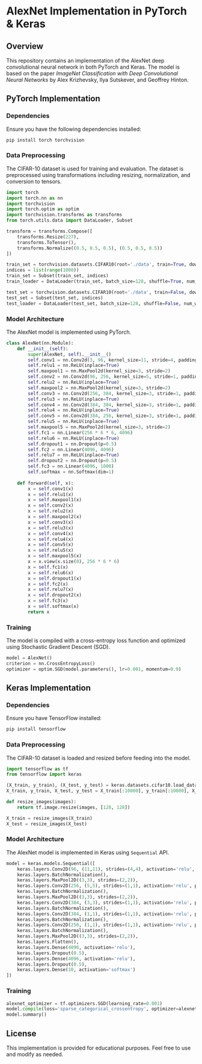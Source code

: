 # AlexNet Implementation in PyTorch & Keras

## Overview
This repository contains an implementation of the AlexNet deep convolutional neural network in both PyTorch and Keras. The model is based on the paper *ImageNet Classification with Deep Convolutional Neural Networks* by Alex Krizhevsky, Ilya Sutskever, and Geoffrey Hinton.

## PyTorch Implementation

### Dependencies
Ensure you have the following dependencies installed:
```bash
pip install torch torchvision
```

### Data Preprocessing
The CIFAR-10 dataset is used for training and evaluation. The dataset is preprocessed using transformations including resizing, normalization, and conversion to tensors.
```python
import torch
import torch.nn as nn
import torchvision
import torch.optim as optim
import torchvision.transforms as transforms
from torch.utils.data import DataLoader, Subset

transform = transforms.Compose([
    transforms.Resize(227),
    transforms.ToTensor(),
    transforms.Normalize((0.5, 0.5, 0.5), (0.5, 0.5, 0.5))
])

train_set = torchvision.datasets.CIFAR10(root='./data', train=True, download=True, transform=transform)
indices = list(range(1000))
train_set = Subset(train_set, indices)
train_loader = DataLoader(train_set, batch_size=128, shuffle=True, num_workers=2)

test_set = torchvision.datasets.CIFAR10(root='./data', train=False, download=True, transform=transform)
test_set = Subset(test_set, indices)
test_loader = DataLoader(test_set, batch_size=128, shuffle=False, num_workers=2)
```

### Model Architecture
The AlexNet model is implemented using PyTorch.
```python
class AlexNet(nn.Module):
    def __init__(self):
        super(AlexNet, self).__init__()
        self.conv1 = nn.Conv2d(3, 96, kernel_size=11, stride=4, padding=0)
        self.relu1 = nn.ReLU(inplace=True)
        self.maxpool1 = nn.MaxPool2d(kernel_size=3, stride=2)
        self.conv2 = nn.Conv2d(96, 256, kernel_size=5, stride=1, padding=2)
        self.relu2 = nn.ReLU(inplace=True)
        self.maxpool2 = nn.MaxPool2d(kernel_size=3, stride=2)
        self.conv3 = nn.Conv2d(256, 384, kernel_size=3, stride=1, padding=1)
        self.relu3 = nn.ReLU(inplace=True)
        self.conv4 = nn.Conv2d(384, 384, kernel_size=3, stride=1, padding=1)
        self.relu4 = nn.ReLU(inplace=True)
        self.conv5 = nn.Conv2d(384, 256, kernel_size=3, stride=1, padding=1)
        self.relu5 = nn.ReLU(inplace=True)
        self.maxpool5 = nn.MaxPool2d(kernel_size=3, stride=2)
        self.fc1 = nn.Linear(256 * 6 * 6, 4096)
        self.relu6 = nn.ReLU(inplace=True)
        self.dropout1 = nn.Dropout(p=0.5)
        self.fc2 = nn.Linear(4096, 4096)
        self.relu7 = nn.ReLU(inplace=True)
        self.dropout2 = nn.Dropout(p=0.5)
        self.fc3 = nn.Linear(4096, 1000)
        self.softmax = nn.Softmax(dim=1)
    
    def forward(self, x):
        x = self.conv1(x)
        x = self.relu1(x)
        x = self.maxpool1(x)
        x = self.conv2(x)
        x = self.relu2(x)
        x = self.maxpool2(x)
        x = self.conv3(x)
        x = self.relu3(x)
        x = self.conv4(x)
        x = self.relu4(x)
        x = self.conv5(x)
        x = self.relu5(x)
        x = self.maxpool5(x)
        x = x.view(x.size(0), 256 * 6 * 6)
        x = self.fc1(x)
        x = self.relu6(x)
        x = self.dropout1(x)
        x = self.fc2(x)
        x = self.relu7(x)
        x = self.dropout2(x)
        x = self.fc3(x)
        x = self.softmax(x)
        return x
```

### Training
The model is compiled with a cross-entropy loss function and optimized using Stochastic Gradient Descent (SGD).
```python
model = AlexNet()
criterion = nn.CrossEntropyLoss()
optimizer = optim.SGD(model.parameters(), lr=0.001, momentum=0.9)
```

## Keras Implementation

### Dependencies
Ensure you have TensorFlow installed:
```bash
pip install tensorflow
```

### Data Preprocessing
The CIFAR-10 dataset is loaded and resized before feeding into the model.
```python
import tensorflow as tf
from tensorflow import keras

(X_train, y_train), (X_test, y_test) = keras.datasets.cifar10.load_data()
X_train, y_train, X_test, y_test = X_train[:10000], y_train[:10000], X_test[:1000], y_test[:1000]

def resize_images(images):
    return tf.image.resize(images, [128, 128])

X_train = resize_images(X_train)
X_test = resize_images(X_test)
```

### Model Architecture
The AlexNet model is implemented in Keras using `Sequential` API.
```python
model = keras.models.Sequential([
    keras.layers.Conv2D(96, (11,11), strides=(4,4), activation='relu', input_shape=(128,128,3)),
    keras.layers.BatchNormalization(),
    keras.layers.MaxPool2D((3,3), strides=(2,2)),
    keras.layers.Conv2D(256, (5,5), strides=(1,1), activation='relu', padding='same'),
    keras.layers.BatchNormalization(),
    keras.layers.MaxPool2D((3,3), strides=(2,2)),
    keras.layers.Conv2D(384, (3,3), strides=(1,1), activation='relu', padding='same'),
    keras.layers.BatchNormalization(),
    keras.layers.Conv2D(384, (1,1), strides=(1,1), activation='relu', padding='same'),
    keras.layers.BatchNormalization(),
    keras.layers.Conv2D(256, (1,1), strides=(1,1), activation='relu', padding='same'),
    keras.layers.BatchNormalization(),
    keras.layers.MaxPool2D((3,3), strides=(2,2)),
    keras.layers.Flatten(),
    keras.layers.Dense(4096, activation='relu'),
    keras.layers.Dropout(0.5),
    keras.layers.Dense(4096, activation='relu'),
    keras.layers.Dropout(0.5),
    keras.layers.Dense(10, activation='softmax')
])
```

### Training
```python
alexnet_optimizer = tf.optimizers.SGD(learning_rate=0.001)
model.compile(loss='sparse_categorical_crossentropy', optimizer=alexnet_optimizer, metrics=['accuracy'])
model.summary()
```

## License
This implementation is provided for educational purposes. Feel free to use and modify as needed.



